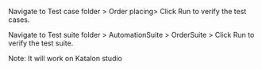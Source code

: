 Navigate to Test case folder > Order placing> Click Run to verify the test cases.

Navigate to Test suite folder > AutomationSuite > OrderSuite > Click Run to verify the test suite.


Note: It will work on Katalon studio
